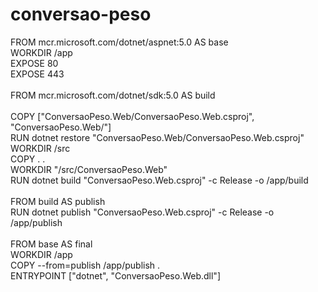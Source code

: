 # conversao-peso

FROM mcr.microsoft.com/dotnet/aspnet:5.0 AS base </br>
WORKDIR /app </br>
EXPOSE 80 </br>
EXPOSE 443 </br>
</br>
FROM mcr.microsoft.com/dotnet/sdk:5.0 AS build </br>
</br>
COPY ["ConversaoPeso.Web/ConversaoPeso.Web.csproj", "ConversaoPeso.Web/"] </br>
RUN dotnet restore "ConversaoPeso.Web/ConversaoPeso.Web.csproj"</br>
WORKDIR /src</br>
COPY . .</br>
WORKDIR "/src/ConversaoPeso.Web"</br>
RUN dotnet build "ConversaoPeso.Web.csproj" -c Release -o /app/build</br>
</br>
FROM build AS publish</br>
RUN dotnet publish "ConversaoPeso.Web.csproj" -c Release -o /app/publish</br>
</br>
FROM base AS final</br>
WORKDIR /app</br>
COPY --from=publish /app/publish .</br>
ENTRYPOINT ["dotnet", "ConversaoPeso.Web.dll"]</br>
